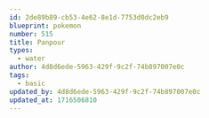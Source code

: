 ```yaml
---
id: 2de89b89-cb53-4e62-8e1d-7753d0dc2eb9
blueprint: pokemon
number: 515
title: Panpour
types:
  - water
author: 4d8d6ede-5963-429f-9c2f-74b897007e0c
tags:
  - basic
updated_by: 4d8d6ede-5963-429f-9c2f-74b897007e0c
updated_at: 1716506810
---
```

